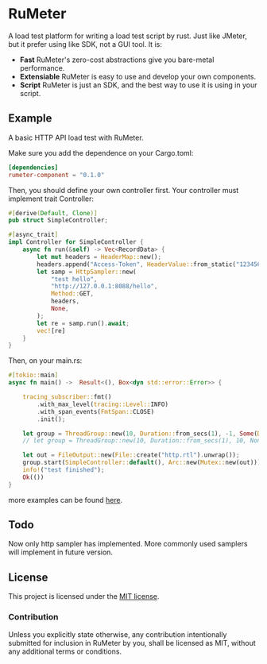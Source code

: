# RuMeter

A load test platform for writing a load test script by rust. Just like JMeter, but it prefer using like SDK, not a GUI tool. It is:
* **Fast** RuMeter's zero-cost abstractions give you bare-metal performance.
* **Extensiable** RuMeter is easy to use and develop your own components.
* **Script** RuMeter is just an SDK, and the best way to use it is using in your script.

## Example
A basic HTTP API load test with RuMeter.

Make sure you add the dependence on your Cargo.toml:
```toml
[dependencies]
rumeter-component = "0.1.0"
```

Then, you should define your own controller first. Your controller must implement trait Controller:
```rust
#[derive(Default, Clone)]
pub struct SimpleController;

#[async_trait]
impl Controller for SimpleController {
    async fn run(&self) -> Vec<RecordData> {
        let mut headers = HeaderMap::new();
        headers.append("Access-Token", HeaderValue::from_static("123456"));
        let samp = HttpSampler::new(
            "test hello",
            "http://127.0.0.1:8088/hello", 
            Method::GET, 
            headers,
            None,
        );
        let re = samp.run().await;
        vec![re]
    }
}
```

Then, on your main.rs:
```Rust
#[tokio::main]
async fn main() ->  Result<(), Box<dyn std::error::Error>> {

    tracing_subscriber::fmt()
        .with_max_level(tracing::Level::INFO)
        .with_span_events(FmtSpan::CLOSE)
        .init();

    let group = ThreadGroup::new(10, Duration::from_secs(1), -1, Some(Duration::from_secs(300)));
    // let group = ThreadGroup::new(10, Duration::from_secs(1), 10, None);

    let out = FileOutput::new(File::create("http.rtl").unwrap());
    group.start(SimpleController::default(), Arc::new(Mutex::new(out))).await;
    info!("test finished");
    Ok(())
}
```

more examples can be found [here][examples].

[examples]: https://github.com/jimmyseraph/rumeter/tree/main/examples

## Todo
Now only http sampler has implemented. More commonly used samplers will implement in future version.

## License

This project is licensed under the [MIT license].

[MIT license]: https://github.com/jimmyseraph/rumeter/blob/main/LICENSE

### Contribution

Unless you explicitly state otherwise, any contribution intentionally submitted for inclusion in RuMeter by you, shall be licensed as MIT, without any additional terms or conditions.